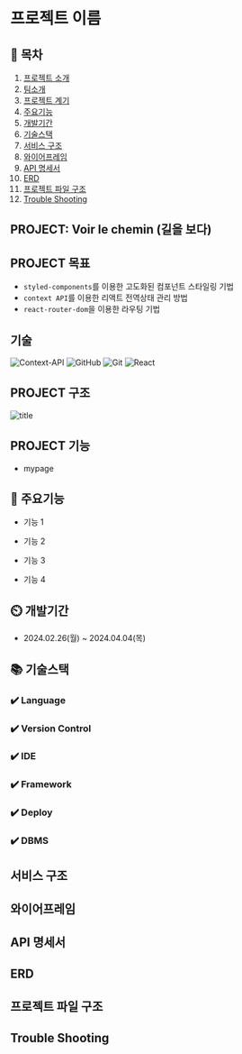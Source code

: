 # 프로젝트 이름

## 📖 목차
1. [프로젝트 소개](#프로젝트-소개)
2. [팀소개](#팀소개)
3. [프로젝트 계기](#프로젝트-계기)
4. [주요기능](#주요기능)
5. [개발기간](#개발기간)
6. [기술스택](#기술스택)
7. [서비스 구조](#서비스-구조)
8. [와이어프레임](#와이어프레임)
9. [API 명세서](#API-명세서)
10. [ERD](#ERD)
11. [프로젝트 파일 구조](#프로젝트-파일-구조)
12. [Trouble Shooting](#trouble-shooting)
    
## PROJECT: Voir le chemin (길을 보다)



## PROJECT 목표
- `styled-components`를 이용한 고도화된 컴포넌트 스타일링 기법
-  `context API`를 이용한 리액트 전역상태 관리 방법
- `react-router-dom`을 이용한 라우팅 기법
## 기술
![Context-API](https://img.shields.io/badge/Context--Api-000000?style=for-the-badge&logo=react)
![GitHub](https://img.shields.io/badge/github-%23121011.svg?style=for-the-badge&logo=github&logoColor=white)
![Git](https://img.shields.io/badge/git-%23F05033.svg?style=for-the-badge&logo=git&logoColor=white)
![React](https://img.shields.io/badge/react-%2320232a.svg?style=for-the-badge&logo=react&logoColor=%2361DAFB)

## PROJECT 구조

![title](https://img1.daumcdn.net/thumb/R1280x0/?scode=mtistory2&fname=https%3A%2F%2Fblog.kakaocdn.net%2Fdn%2FKHMnO%2FbtsKQyj5sCV%2FY4V1TGBRTjjKWIngOLq2F1%2Fimg.png)   




## PROJECT 기능
- mypage





## 💜 주요기능

- 기능 1

- 기능 2

- 기능 3

- 기능 4


## ⏲️ 개발기간
- 2024.02.26(월) ~ 2024.04.04(목)

## 📚️ 기술스택

### ✔️ Language


### ✔️ Version Control

### ✔️ IDE

### ✔️ Framework

### ✔️ Deploy


### ✔️  DBMS

## 서비스 구조



## 와이어프레임



## API 명세서


## ERD


## 프로젝트 파일 구조




## Trouble Shooting
